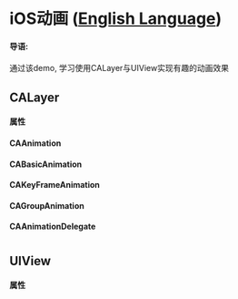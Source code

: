 # iOS动画 ([English Language](https://github.com/SiegeLeo/iOSAnimation/blob/master/README-Englisn.md))
#### 导语:
通过该demo, 学习使用CALayer与UIView实现有趣的动画效果


## CALayer
#### 属性
#### CAAnimation
#### CABasicAnimation
#### CAKeyFrameAnimation
#### CAGroupAnimation
#### CAAnimationDelegate

# 


## UIView
#### 属性

